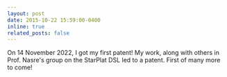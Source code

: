 ```yaml
---
layout: post
date: 2015-10-22 15:59:00-0400
inline: true
related_posts: false
---
```


On 14 November 2022, I got my first patent! My work, along with others in Prof. Nasre's group on the StarPlat DSL led to a patent. First of many more to come!
